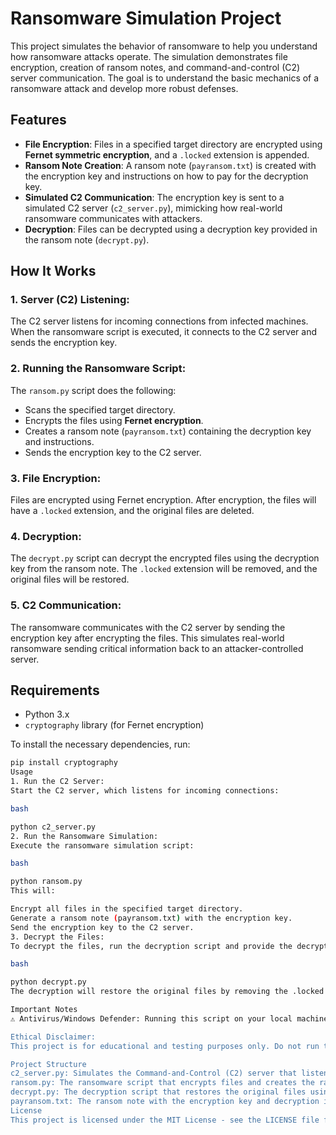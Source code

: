 # Ransomware Simulation Project

This project simulates the behavior of ransomware to help you understand how ransomware attacks operate. The simulation demonstrates file encryption, creation of ransom notes, and command-and-control (C2) server communication. The goal is to understand the basic mechanics of a ransomware attack and develop more robust defenses.

## Features

- **File Encryption**: Files in a specified target directory are encrypted using **Fernet symmetric encryption**, and a `.locked` extension is appended.
- **Ransom Note Creation**: A ransom note (`payransom.txt`) is created with the encryption key and instructions on how to pay for the decryption key.
- **Simulated C2 Communication**: The encryption key is sent to a simulated C2 server (`c2_server.py`), mimicking how real-world ransomware communicates with attackers.
- **Decryption**: Files can be decrypted using a decryption key provided in the ransom note (`decrypt.py`).

## How It Works

### 1. **Server (C2) Listening**:
The C2 server listens for incoming connections from infected machines. When the ransomware script is executed, it connects to the C2 server and sends the encryption key.

### 2. **Running the Ransomware Script**:
The `ransom.py` script does the following:
- Scans the specified target directory.
- Encrypts the files using **Fernet encryption**.
- Creates a ransom note (`payransom.txt`) containing the decryption key and instructions.
- Sends the encryption key to the C2 server.

### 3. **File Encryption**:
Files are encrypted using Fernet encryption. After encryption, the files will have a `.locked` extension, and the original files are deleted.

### 4. **Decryption**:
The `decrypt.py` script can decrypt the encrypted files using the decryption key from the ransom note. The `.locked` extension will be removed, and the original files will be restored.

### 5. **C2 Communication**:
The ransomware communicates with the C2 server by sending the encryption key after encrypting the files. This simulates real-world ransomware sending critical information back to an attacker-controlled server.

## Requirements

- Python 3.x
- `cryptography` library (for Fernet encryption)

To install the necessary dependencies, run:
```bash
pip install cryptography
Usage
1. Run the C2 Server:
Start the C2 server, which listens for incoming connections:

bash

python c2_server.py
2. Run the Ransomware Simulation:
Execute the ransomware simulation script:

bash

python ransom.py
This will:

Encrypt all files in the specified target directory.
Generate a ransom note (payransom.txt) with the encryption key.
Send the encryption key to the C2 server.
3. Decrypt the Files:
To decrypt the files, run the decryption script and provide the decryption key from the ransom note:

bash

python decrypt.py
The decryption will restore the original files by removing the .locked extension.

Important Notes
⚠️ Antivirus/Windows Defender: Running this script on your local machine will likely trigger antivirus software (e.g., Windows Defender) and could flag the files as malicious. To avoid interference, add an exclusion for the files if you're testing in a controlled environment. This is important for testing purposes only!

Ethical Disclaimer:
This project is for educational and testing purposes only. Do not run this script on any system without permission. Unauthorized access and encryption of files are illegal and unethical.

Project Structure
c2_server.py: Simulates the Command-and-Control (C2) server that listens for incoming connections and receives the encryption key.
ransom.py: The ransomware script that encrypts files and creates the ransom note.
decrypt.py: The decryption script that restores the original files using the encryption key.
payransom.txt: The ransom note with the encryption key and decryption instructions.
License
This project is licensed under the MIT License - see the LICENSE file for details.

